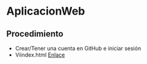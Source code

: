 # AplicacionWeb
## Procedimiento
- Crear/Tener una cuenta en GitHub e iniciar sesión
- Viindex.html
[Enlace]()
